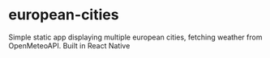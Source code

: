 # european-cities
Simple static app displaying multiple european cities, fetching weather from OpenMeteoAPI.
Built in React Native
